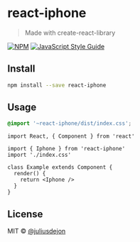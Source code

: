 # react-iphone

> Made with create-react-library

[![NPM](https://img.shields.io/npm/v/react-iphone.svg)](https://www.npmjs.com/package/react-iphone) [![JavaScript Style Guide](https://img.shields.io/badge/code_style-standard-brightgreen.svg)](https://standardjs.com)

## Install

```bash
npm install --save react-iphone
```

## Usage

```index.css
@import '~react-iphone/dist/index.css';
```

```tsx
import React, { Component } from 'react'

import { Iphone } from 'react-iphone'
import './index.css'

class Example extends Component {
  render() {
    return <Iphone />
  }
}
```

## License

MIT © [@juliusdejon](https://github.com/@juliusdejon)
